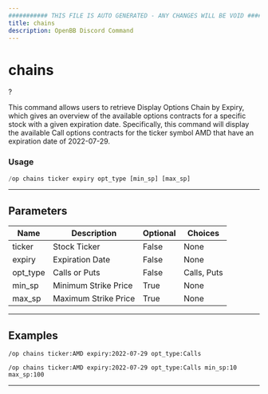 ```yaml
---
########### THIS FILE IS AUTO GENERATED - ANY CHANGES WILL BE VOID ###########
title: chains
description: OpenBB Discord Command
---
```


# chains

?

This command allows users to retrieve Display Options Chain by Expiry, which gives an overview of the available options contracts for a specific stock with a given expiration date. Specifically, this command will display the available Call options contracts for the ticker symbol AMD that have an expiration date of 2022-07-29.

### Usage

```python wordwrap
/op chains ticker expiry opt_type [min_sp] [max_sp]
```

---

## Parameters

| Name | Description | Optional | Choices |
| ---- | ----------- | -------- | ------- |
| ticker | Stock Ticker | False | None |
| expiry | Expiration Date | False | None |
| opt_type | Calls or Puts | False | Calls, Puts |
| min_sp | Minimum Strike Price | True | None |
| max_sp | Maximum Strike Price | True | None |


---

## Examples

```
/op chains ticker:AMD expiry:2022-07-29 opt_type:Calls
```

```
/op chains ticker:AMD expiry:2022-07-29 opt_type:Calls min_sp:10 max_sp:100
```

---
